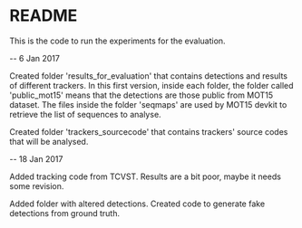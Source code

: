 # README #

This is the code to run the experiments for the evaluation.

--
6 Jan 2017

Created folder 'results_for_evaluation' that contains detections and results of different trackers. In this first version, inside each folder, the folder called 'public_mot15' means that the detections are those public from MOT15 dataset. The files inside the folder 'seqmaps' are used by MOT15 devkit to retrieve the list of sequences to analyse.

Created folder 'trackers_sourcecode' that contains trackers' source codes that will be analysed.

--
18 Jan 2017

Added tracking code from TCVST. Results are a bit poor, maybe it needs some revision.

Added folder with altered detections. Created code to generate fake detections from ground truth.
